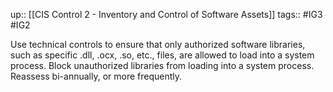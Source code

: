 up:: [[CIS Control 2 - Inventory and Control of Software Assets]]
tags:: #IG3 #IG2

Use technical controls to ensure that only authorized software libraries, such as specific .dll, .ocx, .so, etc., files, are allowed to load into a system process. Block unauthorized libraries from loading into a system process. Reassess bi-annually, or more frequently.